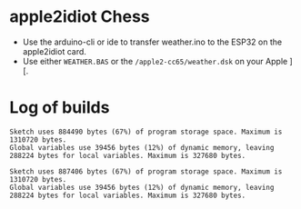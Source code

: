 # apple2idiot Chess

* Use the arduino-cli or ide to transfer weather.ino to the ESP32 on the apple2idiot card.
* Use either `WEATHER.BAS` or the `/apple2-cc65/weather.dsk` on your Apple ][.



# Log of builds

```
Sketch uses 884490 bytes (67%) of program storage space. Maximum is 1310720 bytes.
Global variables use 39456 bytes (12%) of dynamic memory, leaving 288224 bytes for local variables. Maximum is 327680 bytes.

Sketch uses 887406 bytes (67%) of program storage space. Maximum is 1310720 bytes.
Global variables use 39456 bytes (12%) of dynamic memory, leaving 288224 bytes for local variables. Maximum is 327680 bytes.
```
